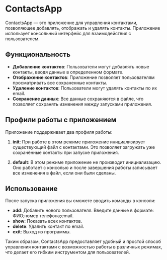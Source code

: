# ContactsApp

ContactsApp — это приложение для управления контактами, позволяющее добавлять, отображать и удалять контакты. Приложение использует консольный интерфейс для взаимодействия с пользователем.

## Функциональность

- **Добавление контактов**: Пользователи могут добавлять новые контакты, вводя данные в определенном формате.
- **Отображение контактов**: Приложение позволяет пользователям просматривать все сохраненные контакты.
- **Удаление контактов**: Пользователи могут удалять контакты по их email.
- **Сохранение данных**: Все данные сохраняются в файле, что позволяет сохранять изменения между запусками приложения.

## Профили работы с приложением

Приложение поддерживает два профиля работы:

1. **init**: При работе в этом режиме приложение инициализирует существующий файл с контактами. Это позволяет загружать уже сохранённые контакты при запуске приложения.

2. **default**: В этом режиме приложение не производит инициализацию. Оно работает с консолью и после завершения работы записывает все изменения в файл, если они были сделаны.

## Использование

После запуска приложения вы сможете вводить команды в консоли:

- **add**: Добавить нового пользователя. Введите данные в формате: ФИО;номер телефона;email.
- **show**: Показать всех контактов.
- **delete**: Удалить контакт по email.
- **exit**: Выход из программы.

Таким образом, ContactsApp предоставляет удобный и простой способ управления контактами с возможностью работы в различных режимах, что делает его гибким инструментом для пользователей.
